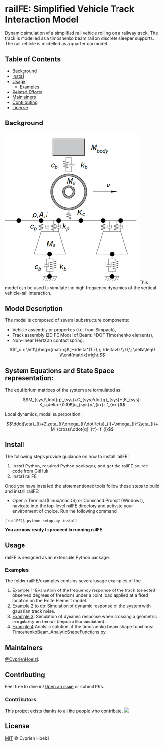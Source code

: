 # railFE: Simplified Vehicle Track Interaction Model
Dynamic simulation of a simplified rail vehicle rolling on a railway track. The track is modelled as a timoshenko beam rail on discrete sleeper supports. The rail vehicle is modelled as a quarter car model.

## Table of Contents

- [Background](#background)
- [Install](#install)
- [Usage](#usage)
	- [Examples](#examples)
- [Related Efforts](#related-efforts)
- [Maintainers](#maintainers)
- [Contributing](#contributing)
- [License](#license)

## Background

![Vehicle-Track FE Model](figs/VehicleTrackFEModel.png)
This model can be used to simulate the high frequency dynamics of the vertical vehicle-rail interaction.

## Model Description

The model is composed of several substructure components:
- Vehicle assembly or properties (i.e. from Simpack),
- Track assembly (2D FE Model of Beam: 4DOF Timoshenko elements),
- Non-linear Hertzian contact spring:  

```math
f_c = \left\{\begin{matrix}K_H\delta^{1.5},\; \delta>0 \\ 0,\; \delta\leq0 \\\end{matrix}\right.
```

## System Equations and State Space representation:
The equilibrium matrices of the system are formulated as: 

```math
M_{sys}\ddot{q}_{sys}+C_{sys}\dot{q}_{sys}+[K_{sys}-K_c\delta^{0.5}E]q_{sys}=f_{irr}+f_{ext}
```

Local dynamics, modal superposition:
```math
\ddot{\eta}_{i}+2\zeta_{i}\omega_{i}\dot{\eta}_{i}+\omega_{i}^2\eta_{i}+M_{cross}\ddot{q}_{tr}=f_{i}
```

## Install

The following steps provide guidance on how to install railFE:

1. Install Python, required Python packages, and get the railFE source code from GitHub
2. Install railFE

Once you have installed the aforementioned tools follow these steps to build and install railFE:

* Open a Terminal (Linux/macOS) or Command Prompt (Windows), navigate into the top-level railFE directory and activate your environment of choice. Run the following command:
```
(railFE)$ python setup.py install
```

**You are now ready to proceed to running railFE.**

## Usage
railFE is designed as an extensible Python package.

### Examples

The folder railFE/examples contains several usage examples of the 
1. [Example 1](examples/TrackFrequencyResponseEvaluation.py): Evaluation of the frequency response of the track (selected observed degrees of freedom) under a point load applied at a fixed location on the Finite Element model.  
2. [Example 2 to do](examples/to_do): Simulation of dynamic response of the system with gaussian track noise. 
3. [Example 3](examples/AnalysisSimplifiedVTIM.py): Simulation of dynamic response when crossing a geometric irregularity on the rail (impulse like excitation).
4. [Example 4](examples/TimoshenkoBeam_AnalyticShapeFunctions.py) Analytic solution of the timoshenko beam shape functions: TimoshenkoBeam_AnalyticShapeFunctions.py

## Maintainers

[@CyprienHoelzl](https://github.com/CyprienHoelzl/).

## Contributing

Feel free to dive in! [Open an issue](https://github.com/CyprienHoelzl/railFE/issues/new) or submit PRs.

### Contributors

This project exists thanks to all the people who contribute. 
<a href="https://github.com/CyprienHoelzl/railFE/graphs/contributors"><img src="https://opencollective.com/railFE/contributors.svg?width=890&button=false" /></a>

## License

[MIT](LICENSE) © Cyprien Hoelzl